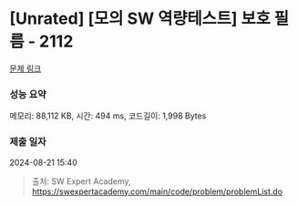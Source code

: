 # [Unrated] [모의 SW 역량테스트] 보호 필름 - 2112 

[문제 링크](https://swexpertacademy.com/main/code/problem/problemDetail.do?contestProbId=AV5V1SYKAaUDFAWu) 

### 성능 요약

메모리: 88,112 KB, 시간: 494 ms, 코드길이: 1,998 Bytes

### 제출 일자

2024-08-21 15:40



> 출처: SW Expert Academy, https://swexpertacademy.com/main/code/problem/problemList.do
